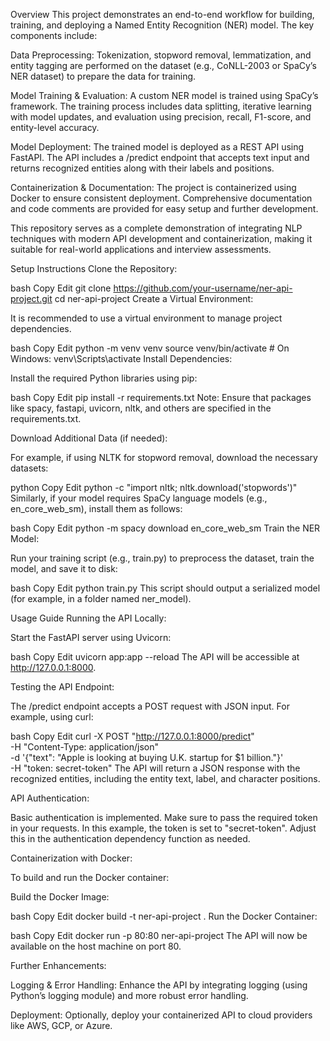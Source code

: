 Overview
This project demonstrates an end-to-end workflow for building, training, and deploying a Named Entity Recognition (NER) model. The key components include:

Data Preprocessing:
Tokenization, stopword removal, lemmatization, and entity tagging are performed on the dataset (e.g., CoNLL-2003 or SpaCy’s NER dataset) to prepare the data for training.

Model Training & Evaluation:
A custom NER model is trained using SpaCy’s framework. The training process includes data splitting, iterative learning with model updates, and evaluation using precision, recall, F1-score, and entity-level accuracy.

Model Deployment:
The trained model is deployed as a REST API using FastAPI. The API includes a /predict endpoint that accepts text input and returns recognized entities along with their labels and positions.

Containerization & Documentation:
The project is containerized using Docker to ensure consistent deployment. Comprehensive documentation and code comments are provided for easy setup and further development.

This repository serves as a complete demonstration of integrating NLP techniques with modern API development and containerization, making it suitable for real-world applications and interview assessments.

Setup Instructions
Clone the Repository:

bash
Copy
Edit
git clone https://github.com/your-username/ner-api-project.git
cd ner-api-project
Create a Virtual Environment:

It is recommended to use a virtual environment to manage project dependencies.

bash
Copy
Edit
python -m venv venv
source venv/bin/activate  # On Windows: venv\Scripts\activate
Install Dependencies:

Install the required Python libraries using pip:

bash
Copy
Edit
pip install -r requirements.txt
Note: Ensure that packages like spacy, fastapi, uvicorn, nltk, and others are specified in the requirements.txt.

Download Additional Data (if needed):

For example, if using NLTK for stopword removal, download the necessary datasets:

python
Copy
Edit
python -c "import nltk; nltk.download('stopwords')"
Similarly, if your model requires SpaCy language models (e.g., en_core_web_sm), install them as follows:

bash
Copy
Edit
python -m spacy download en_core_web_sm
Train the NER Model:

Run your training script (e.g., train.py) to preprocess the dataset, train the model, and save it to disk:

bash
Copy
Edit
python train.py
This script should output a serialized model (for example, in a folder named ner_model).

Usage Guide
Running the API Locally:

Start the FastAPI server using Uvicorn:

bash
Copy
Edit
uvicorn app:app --reload
The API will be accessible at http://127.0.0.1:8000.

Testing the API Endpoint:

The /predict endpoint accepts a POST request with JSON input. For example, using curl:

bash
Copy
Edit
curl -X POST "http://127.0.0.1:8000/predict" \
     -H "Content-Type: application/json" \
     -d '{"text": "Apple is looking at buying U.K. startup for $1 billion."}' \
     -H "token: secret-token"
The API will return a JSON response with the recognized entities, including the entity text, label, and character positions.

API Authentication:

Basic authentication is implemented. Make sure to pass the required token in your requests. In this example, the token is set to "secret-token". Adjust this in the authentication dependency function as needed.

Containerization with Docker:

To build and run the Docker container:

Build the Docker Image:

bash
Copy
Edit
docker build -t ner-api-project .
Run the Docker Container:

bash
Copy
Edit
docker run -p 80:80 ner-api-project
The API will now be available on the host machine on port 80.

Further Enhancements:

Logging & Error Handling:
Enhance the API by integrating logging (using Python’s logging module) and more robust error handling.

Deployment:
Optionally, deploy your containerized API to cloud providers like AWS, GCP, or Azure.

